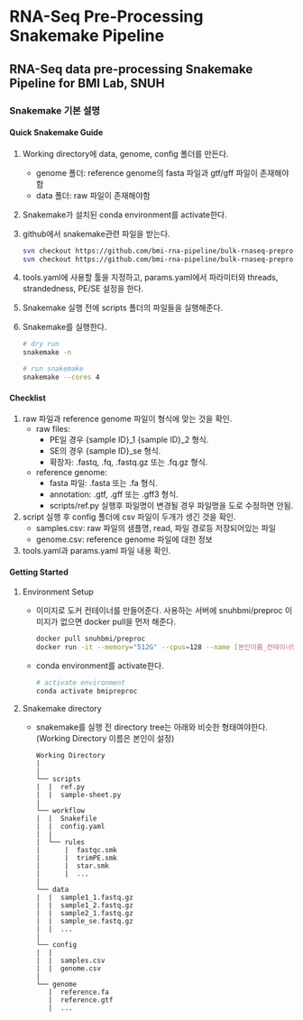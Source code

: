 # RNA-Seq Pre-Processing Snakemake Pipeline

## RNA-Seq data pre-processing Snakemake Pipeline for BMI Lab, SNUH

### Snakemake 기본 설명

#### Quick Snakemake Guide

1. Working directory에 data, genome, config 폴더를 만든다.
   - genome 폴더: reference genome의 fasta 파일과 gtf/gff 파일이 존재해야함
   - data 폴더: raw 파일이 존재해야함
2. Snakemake가 설치된 conda environment를 activate한다.
3. github에서 snakemake관련 파일을 받는다.
   ```bash
   svn checkout https://github.com/bmi-rna-pipeline/bulk-rnaseq-preproc/trunk/workflow
   svn checkout https://github.com/bmi-rna-pipeline/bulk-rnaseq-preproc/trunk/scripts
   ```
4. tools.yaml에 사용할 툴을 지정하고, params.yaml에서 파라미터와 threads, strandedness, PE/SE 설정을 한다.
5. Snakemake 실행 전에 scripts 폴더의 파일들을 실행해준다.
6. Snakemake를 실행한다.

   ```bash
   # dry run
   snakemake -n

   # run snakemake
   snakemake --cores 4
   ```

#### Checklist

1. raw 파일과 reference genome 파일이 형식에 맞는 것을 확인.
   - raw files:
     - PE일 경우 {sample ID}\_1 {sample ID}\_2 형식.
     - SE의 경우 {sample ID}\_se 형식.
     - 확장자: .fastq, .fq, .fastq.gz 또는 .fq.gz 형식.
   - reference genome:
     - fasta 파일: .fasta 또는 .fa 형식.
     - annotation: .gtf, .gff 또는 .gff3 형식.
     - scripts/ref.py 실행후 파일명이 변경될 경우 파일명을 도로 수정하면 안됨.
2. script 실행 후 config 폴더에 csv 파일이 두개가 생긴 것을 확인.
   - samples.csv: raw 파일의 샘플명, read, 파일 경로등 저장되어있는 파일
   - genome.csv: reference genome 파일에 대한 정보
3. tools.yaml과 params.yaml 파일 내용 확인.

#### Getting Started

1. Environment Setup

   - 이미지로 도커 컨테이너를 만들어준다. 사용하는 서버에 snuhbmi/preproc 이미지가 없으면 docker pull을 먼저 해준다.

     ```bash
     docker pull snuhbmi/preproc
     docker run -it --memory="512G" --cpus=128 --name [본인이름_컨테이너명] snuhbmi/preproc
     ```

   - conda environment를 activate한다.
     ```bash
     # activate environment
     conda activate bmipreproc
     ```

2. Snakemake directory
   - snakemake를 실행 전 directory tree는 아래와 비슷한 형태여야한다. (Working Directory 이름은 본인이 설정)
     ```
     Working Directory
     |
     |
     └── scripts
     |	|  ref.py
     |	|  sample-sheet.py
     |
     └── workflow
     |	|  Snakefile
     |	|  config.yaml
     |	|
     |	└── rules
     |		|  fastqc.smk
     |		|  trimPE.smk
     |		|  star.smk
     |		|  ...
     |
     └── data
     |	|  sample1_1.fastq.gz
     |	|  sample1_2.fastq.gz
     |	|  sample2_1.fastq.gz
     |	|  sample_se.fastq.gz
     |	|  ...
     |
     └── config
     |	|
     |	|  samples.csv
     |	|  genome.csv
     |
     └── genome
     	|  reference.fa
     	|  reference.gtf
     	|  ...
     ```

